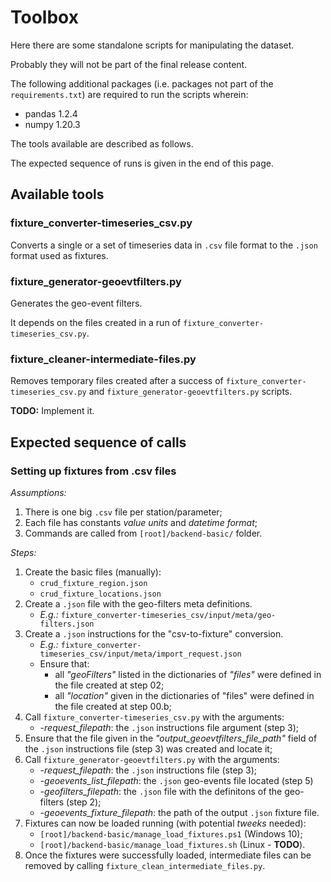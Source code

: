 # Toolbox

Here there are some standalone scripts for manipulating the dataset.

Probably they will not be part of the final release content.

The following additional packages (i.e. packages not part of the `requirements.txt`) are required to run the scripts wherein:

- pandas 1.2.4
- numpy 1.20.3

The tools available are described as follows.

The expected sequence of runs is given in the end of this page. 

## Available tools

### fixture\_converter\-timeseries\_csv.py

Converts a single or a set of timeseries data in ```.csv``` file format to the ```.json``` format used as fixtures. 

### fixture\_generator\-geoevtfilters.py

Generates the geo-event filters.

It depends on the files created in a run of ```fixture_converter-timeseries_csv.py```.

### fixture\_cleaner\-intermediate\-files.py

Removes temporary files created after a success of ```fixture_converter-timeseries_csv.py``` and ```fixture_generator-geoevtfilters.py``` scripts.

**TODO:** Implement it.

## Expected sequence of calls

### Setting up fixtures from .csv files

*Assumptions:*

1. There is one big ```.csv``` file per station/parameter;
2. Each file has constants *value units* and *datetime format*;
3. Commands are called from ```[root]/backend-basic/``` folder.
 
*Steps:*

1. Create the basic files (manually):
	- ```crud_fixture_region.json```
	- ```crud_fixture_locations.json```
2. Create a ```.json``` file with the geo-filters meta definitions.
	- *E.g.:* ```fixture_converter-timeseries_csv/input/meta/geo-filters.json```
3. Create a ```.json``` instructions for the "csv-to-fixture" conversion.
	- *E.g.:* ```fixture_converter-timeseries_csv/input/meta/import_request.json```
	- Ensure that:
		- all *"geoFilters"* listed in the dictionaries of *"files"* were defined in the file created at step 02;
		- all *"location"*  given in the dictionaries of "files" were defined in the file created at step 00.b;
4. Call ```fixture_converter-timeseries_csv.py``` with the arguments:
	- *-request_filepath*: the ```.json``` instructions file argument (step 3);
5. Ensure that the file given in the *"output_geoevtfilters\_file\_path"* field of the ```.json``` instructions file (step 3) was created and locate it;
6. Call ```fixture_generator-geoevtfilters.py``` with the arguments:
	- *-request\_filepath*: the ```.json``` instructions file (step 3);
	- *-geoevents\_list\_filepath*: the ```.json``` geo-events file located (step 5)
	- *-geofilters\_filepath*: the ```.json``` file with the definitons of the geo-filters (step 2);
	- *-geoevents\_fixture\_filepath*: the path of the output ```.json``` fixture file.
7. Fixtures can now be loaded running (with potential *tweeks* needed):
	-  ```[root]/backend-basic/manage_load_fixtures.ps1``` (Windows 10);
	-  ```[root]/backend-basic/manage_load_fixtures.sh``` (Linux - **TODO**).
8.  Once the fixtures were successfully loaded, intermediate files can be removed by calling ```fixture_clean_intermediate_files.py```.
